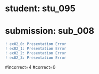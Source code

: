 # student: stu_095
# submission: sub_008

```diff
! ex02_0: Presentation Error
! ex02_1: Presentation Error
! ex02_2: Presentation Error
! ex02_3: Presentation Error
```
#incorrect=4
#correct=0
